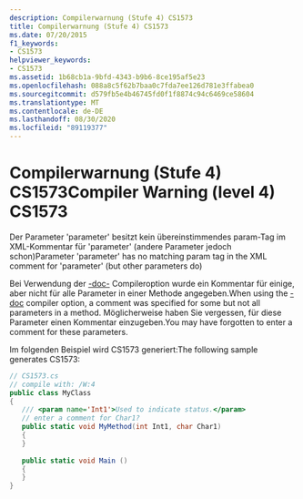 ```yaml
---
description: Compilerwarnung (Stufe 4) CS1573
title: Compilerwarnung (Stufe 4) CS1573
ms.date: 07/20/2015
f1_keywords:
- CS1573
helpviewer_keywords:
- CS1573
ms.assetid: 1b68cb1a-9bfd-4343-b9b6-8ce195af5e23
ms.openlocfilehash: 088a8c5f62b7baa0c7fda7ee126d781e3ffabea0
ms.sourcegitcommit: d579fb5e4b46745fd0f1f8874c94c6469ce58604
ms.translationtype: MT
ms.contentlocale: de-DE
ms.lasthandoff: 08/30/2020
ms.locfileid: "89119377"
---
```

# <a name="compiler-warning-level-4-cs1573"></a><span data-ttu-id="c41e8-103">Compilerwarnung (Stufe 4) CS1573</span><span class="sxs-lookup"><span data-stu-id="c41e8-103">Compiler Warning (level 4) CS1573</span></span>
<span data-ttu-id="c41e8-104">Der Parameter 'parameter' besitzt kein übereinstimmendes param-Tag im XML-Kommentar für 'parameter' (andere Parameter jedoch schon)</span><span class="sxs-lookup"><span data-stu-id="c41e8-104">Parameter 'parameter' has no matching param tag in the XML comment for 'parameter' (but other parameters do)</span></span>  
  
 <span data-ttu-id="c41e8-105">Bei Verwendung der [-doc-](../language-reference/compiler-options/doc-compiler-option.md) Compileroption wurde ein Kommentar für einige, aber nicht für alle Parameter in einer Methode angegeben.</span><span class="sxs-lookup"><span data-stu-id="c41e8-105">When using the [-doc](../language-reference/compiler-options/doc-compiler-option.md) compiler option, a comment was specified for some but not all parameters in a method.</span></span> <span data-ttu-id="c41e8-106">Möglicherweise haben Sie vergessen, für diese Parameter einen Kommentar einzugeben.</span><span class="sxs-lookup"><span data-stu-id="c41e8-106">You may have forgotten to enter a comment for these parameters.</span></span>  
  
 <span data-ttu-id="c41e8-107">Im folgenden Beispiel wird CS1573 generiert:</span><span class="sxs-lookup"><span data-stu-id="c41e8-107">The following sample generates CS1573:</span></span>  
  
```csharp  
// CS1573.cs  
// compile with: /W:4  
public class MyClass  
{  
   /// <param name='Int1'>Used to indicate status.</param>  
   // enter a comment for Char1?  
   public static void MyMethod(int Int1, char Char1)  
   {  
   }  
  
   public static void Main ()  
   {  
   }  
}  
```
